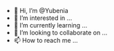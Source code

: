 - 👋 Hi, I’m @Yubenia
- 👀 I’m interested in ...
- 🌱 I’m currently learning ...
- 💞️ I’m looking to collaborate on ...
- 📫 How to reach me ...

<!---
Yubenia/Yubenia is a ✨ special ✨ repository because its `README.md` (this file) appears on your GitHub profile.
You can click the Preview link to take a look at your changes.
--->
